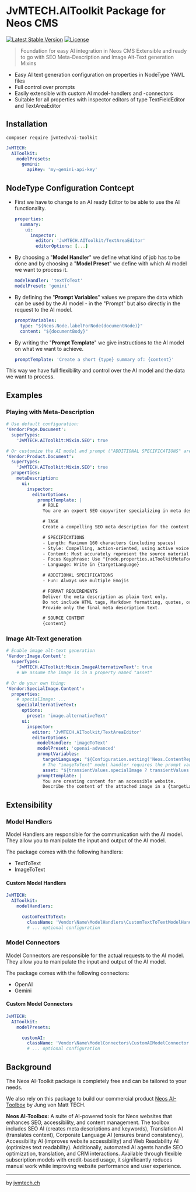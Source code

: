 # JvMTECH.AIToolkit Package for Neos CMS
[![Latest Stable Version](https://poser.pugx.org/jvmtech/ai-toolkit/v/stable)](https://packagist.org/packages/jvmtech/ai-toolkit)
[![License](https://poser.pugx.org/jvmtech/ai-toolkit/license)](https://packagist.org/packages/jvmtech/ai-toolkit)

> Foundation for easy AI integration in Neos CMS
> Extensible and ready to go with SEO Meta-Description and Image Alt-Text generation Mixins

- Easy AI text generation configuration on properties in NodeType YAML files
- Full control over prompts
- Easily extensible with custom AI model-handlers and -connectors
- Suitable for all properties with inspector editors of type TextFieldEditor and TextAreaEditor

## Installation

```
composer require jvmtech/ai-toolkit
```

```yaml
JvMTECH:
  AIToolkit:
    modelPresets:
      gemini:
        apiKey: 'my-gemini-api-key'
```

## NodeType Configuration Contcept

- First we have to change to an AI ready Editor to be able to use the AI functionality.

  ```yaml
  properties:
    summary:
      ui:
        inspector:
          editor: 'JvMTECH.AIToolkit/TextAreaEditor'
          editorOptions: [...]
  ```
- By choosing a "**Model Handler**" we define what kind of job has to be done and by choosing a "**Model Preset**" we define with which AI model we want to process it.

  ```yaml
  modelHandler: 'textToText'
  modelPreset: 'gemini'
  ```
- By defining the "**Prompt Variables**" values we prepare the data which can be used by the AI model - in the "Prompt" but also directly in the request to the AI model.

  ```yaml
  promptVariables:
    type: "${Neos.Node.labelForNode(documentNode)}"
    content: "${documentBody}"
  ```
- By writing the "**Prompt Template**" we give instructions to the AI model on what we want to achieve.

  ```yaml
  promptTemplate: 'Create a short {type} summary of: {content}'
  ```

This way we have full flexibility and control over the AI model and the data we want to process.

## Examples

### Playing with Meta-Description
```yaml
# Use default configuration:
'Vendor:Page.Document':
  superTypes:
    'JvMTECH.AIToolkit:Mixin.SEO': true

# Or customize the AI model and prompt ("ADDITIONAL SPECIFICATIONS" are added to the default prompt):
'Vendor:Product.Document':
  superTypes:
    'JvMTECH.AIToolkit:Mixin.SEO': true
  properties:
    metaDescription:
      ui:
        inspector:
          editorOptions:
            promptTemplate: |
              # ROLE
              You are an expert SEO copywriter specializing in meta descriptions that drive clicks and improve search rankings.

              # TASK
              Create a compelling SEO meta description for the content provided below.

              # SPECIFICATIONS
              - Length: Maximum 160 characters (including spaces)
              - Style: Compelling, action-oriented, using active voice
              - Content: Must accurately represent the source material
              - Focus Keyphrase: Use "{node.properties.aiToolkitMetaFocusKeyphrase}" if available; otherwise use "{node.properties.title}"
              - Language: Write in {targetLanguage}

              # ADDITIONAL SPECIFICATIONS
              - Fun: Always use multiple Emojis

              # FORMAT REQUIREMENTS
              Deliver the meta description as plain text only.
              Do not include HTML tags, Markdown formatting, quotes, or explanatory notes.
              Provide only the final meta description text.

              # SOURCE CONTENT
              {content}
```

### Image Alt-Text generation
```yaml
# Enable image alt-text generation
'Vendor:Image.Content':
  superTypes:
    'JvMTECH.AIToolkit:Mixin.ImageAlternativeText': true
    # We assume the image is in a property named "asset"

# Or do your own thing:
'Vendor:SpecialImage.Content':
  properties:
    # specialImage: ...
    specialAlternativeText:
      options:
        preset: 'image.alternativeText'
      ui:
        inspector:
          editor: 'JvMTECH.AIToolkit/TextAreaEditor'
          editorOptions:
            modelHandler: 'imageToText'
            modelPreset: 'openai-advanced'
            promptVariables:
              targetLanguage: "${Configuration.setting('Neos.ContentRepository.contentDimensions.language.presets.' + node.context.targetDimensions.language + '.label')}"
              # The "imageToText" model handler requires the prompt variable "asset" to attach the image to the AI model request.
              asset: "${transientValues.specialImage ? transientValues.specialImage : q(node).property('specialImage')}"
            promptTemplate: |
              You are creating content for an accessible website.
              Describe the content of the attached image in a {targetLanguage} short sentence.
```

## Extensibility

### Model Handlers

Model Handlers are responsible for the communication with the AI model. They allow you to manipulate the input and output of the AI model.

The package comes with the following handlers:
- TextToText
- ImageToText

#### Custom Model Handlers

```yaml
JvMTECH:
  AIToolkit:
    modelHandlers:

      customTextToText:
        className: 'Vendor\Name\ModelHandlers\CustomTextToTextModelHandler'
        # ... optional configuration
```

### Model Connectors

Model Connectors are responsible for the actual requests to the AI model. They allow you to manipulate the input and output of the AI model.

The package comes with the following connectors:
- OpenAI
- Gemini

#### Custom Model Connectors

```yaml
JvMTECH:
  AIToolkit:
    modelPresets:

      customAI:
        className: 'Vendor\Name\ModelConnectors\CustomAIModelConnector'
        # ... optional configuration
```

## Background

The Neos AI-Toolkit package is completely free and can be tailored to your needs.

We also rely on this package to build our commercial product [Neos AI-Toolbox](https://jvmtech.ch/neos-ai-toolbox) by Jung von Matt TECH.

**Neos AI-Toolbox:** A suite of AI-powered tools for Neos websites that enhances SEO, accessibility, and content management. The toolbox includes SEO AI (creates meta descriptions and keywords), Translation AI (translates content), Corporate Language AI (ensures brand consistency), Accessibility AI (improves website accessibility) and Web Readability AI (optimizes text readability). Additionally, automated AI agents handle SEO optimization, translation, and CRM interactions. Available through flexible subscription models with credit-based usage, it significantly reduces manual work while improving website performance and user experience.

---

by [jvmtech.ch](https://jvmtech.ch)
